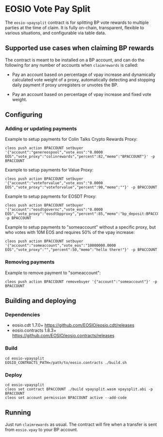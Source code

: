 # EOSIO Vote Pay Split
The `eosio-vpaysplit` contract is for splitting BP vote rewards to multiple parties at the time of claim. It is fully on-chain, transparent, flexible to various situations, and configurable via table data.

## Supported use cases when claiming BP rewards

The contract is meant to be installed on a BP account, and can do the following for any number of accounts when `claimrewards` is called:

- Pay an account based on percentage of vpay increase and dynamically calculated vote weight of a proxy, automatically detecting and stopping daily payment if proxy unregisters or unvotes the BP.

- Pay an account based on percentage of vpay increase and fixed vote weight.


## Configuring

### Adding or updating payments

Example to setup payments for Colin Talks Crypto Rewards Proxy:

```
cleos push action BPACCOUNT setbuyer '{"account":"genereospool","vote_eos":"0.0000 EOS","vote_proxy":"colinrewards","percent":82,"memo":"BPACCOUNT"}' -p BPACCOUNT
```

Example to setup payments for Value Proxy:

```
cleos push action BPACCOUNT setbuyer '{"account":"voteforvalue","vote_eos":"0.0000 EOS","vote_proxy":"voteforvalue","percent":90,"memo":""}' -p BPACCOUNT
```

Example to setup payments for EOSDT Proxy:

```
cleos push action BPACCOUNT setbuyer '{"account":"eosdtgovernc","vote_eos":"0.0000 EOS","vote_proxy":"eosdtbpproxy","percent":85,"memo":"bp_deposit:BPACCOUNT"}' -p BPACCOUNT
```

Example to setup payments to "someaccount" without a specific proxy, but who votes with 10M EOS and requires 50% of the vpay increase:

```
cleos push action BPACCOUNT setbuyer '{"account":"someaccount","vote_eos":"10000000.0000 EOS","vote_proxy":"","percent":50,"memo":"hello there!"}' -p BPACCOUNT
```

### Removing payments

Example to remove payment to "someaccount":

```
cleos push action BPACCOUNT removebuyer '{"account":"someaccount"}' -p BPACCOUNT
```

## Building and deploying

### Dependencies

- eosio.cdt 1.7.0+ https://github.com/EOSIO/eosio.cdt/releases
- eosio.contracts 1.8.3+ https://github.com/EOSIO/eosio.contracts/releases

### Build

```
cd eosio-vpaysplit
EOSIO_CONTRACTS_PATH=/path/to/eosio.contracts ./build.sh
```

### Deploy

```
cd eosio-vpaysplit
cleos set contract BPACCOUNT ./build vpaysplit.wasm vpaysplit.abi -p BPACCOUNT
cleos set account permission BPACCOUNT active --add-code
```
## Running

Just run `claimrewards` as usual. The contract will fire when a transfer is sent from `eosio.vpay` to your BP account.
